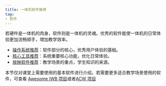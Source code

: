 ```yaml
---
title: 一体机软件推荐
tag: 
- 软件
---
```


若硬件是一体机的肉身，软件则是一体机的灵魂。优秀的软件能使一体机的日常体验更加流畅顺手，增加教学效率。

- [操作系统推荐](operating-system)：软件部分的核心，优秀用户体验的基础。
- [核心工具推荐](core-utilities)：系统重要核心功能，优化日常体验。
- [放映软件推荐](presentation-apps)：教学场景的重点，学生知识的来源。

本节仅对课堂上需要使用的基本软件进行介绍。若需要更多适合教学场景使用的软件，可查看 [Awesome IWB 项目](https://github.com/Awesome-Iwb/Awesome-Iwb)或者[ACW 项目](https://github.com/Jursin/Awesome-Class-Softwares)
